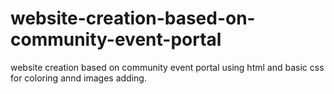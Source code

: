 # website-creation-based-on-community-event-portal
website creation based on community event portal using html and basic css for coloring annd images adding.
